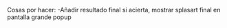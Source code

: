 Cosas por hacer:
-Añadir resultado final si acierta, mostrar splasart final en pantalla grande popup
